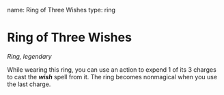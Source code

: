 name: Ring of Three Wishes
type: ring

# Ring of Three Wishes
_Ring, legendary_

While wearing this ring, you can use an action to expend 1 of its 3 charges to cast the **_wish_** spell from it. The ring becomes nonmagical when you use the last charge.
